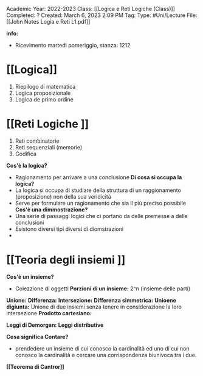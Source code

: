 Academic Year: 2022-2023
Class: [[Logica e Reti Logiche (Class)]]
Completed: ?
Created: March 6, 2023 2:09 PM
Tag: 
Type: #Uni/Lecture 
File: [[John Notes Logia e Reti L1.pdf]]

**info:**
- Ricevimento martedi pomeriggio, stanza: 1212

# [[Logica]] 
1. Riepilogo di matematica 
2. Logica proposizionale 
3. Logica de primo ordine 

# [[Reti Logiche ]]
1. Reti combinatorie 
2. Reti sequenziali (memorie)
3. Codifica


**Cos'è la logica?**
- Ragionamento per arrivare a una conclusione
**Di cosa si occupa la logica?**
- La logica si occupa di studiare della struttura di un raggionamento (proposizione) non della sua veridicità
- Serve per formulare un ragionamento che sia il più preciso possibile
**Cos'è una dimmostrazione?**
- Una serie di passaggi logici che ci portano da delle premesse a delle conclusioni 
- Esistono diversi tipi diversi di diomstrazioni 
- 
# [[Teoria degli insiemi ]]

**Cos'è un insieme?**
- Colezzione di oggetti 
**Porzioni di un insieme:** 2^n (insieme delle parti)

**Unione:**
**Differenza:**
**Intersezione:**
**Differenza simmetrica:**
**Unioene digiunta:** Unione di due insiemi senza tenere in considerazione la loro intersezione 
**Prodotto cartesiano:**

**Leggi di Demorgan:**
**Leggi distributive**

**Cosa significa Contare?**
- prendedere un insieme di cui conosco la cardinalità ed uno di cui non conosco la cardinalità e cercare una corrispondenza biunivoca tra i due.

**[[Teorema di Cantror]]** 
